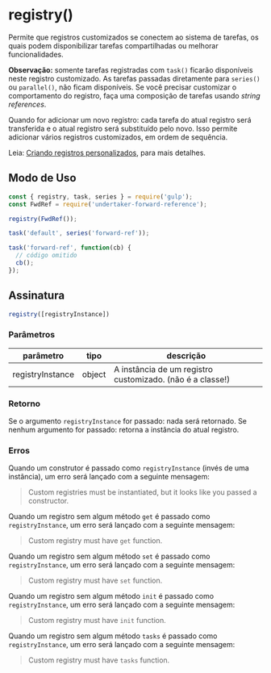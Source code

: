 <!-- front-matter
id: registry
title: registry()
hide_title: true
sidebar_label: registry()
-->

# registry()

Permite que registros customizados se conectem ao sistema de tarefas, os quais podem disponibilizar tarefas compartilhadas ou melhorar funcionalidades.

**Observação:** somente tarefas registradas com `task()` ficarão disponíveis neste registro customizado. As tarefas passadas diretamente para `series()` ou `parallel()`, não ficam disponíveis. Se você precisar customizar o comportamento do registro, faça uma composição de tarefas usando _string references_.

Quando for adicionar um novo registro: cada tarefa do atual registro será transferida e o atual registro será substituído pelo novo. Isso permite adicionar vários registros customizados, em ordem de sequência.

Leia: [Criando registros personalizados][creating-custom-registries], para mais detalhes.

## Modo de Uso

```js
const { registry, task, series } = require('gulp');
const FwdRef = require('undertaker-forward-reference');

registry(FwdRef());

task('default', series('forward-ref'));

task('forward-ref', function(cb) {
  // código omitido
  cb();
});
```

## Assinatura

```js
registry([registryInstance])
```

### Parâmetros

| parâmetro | tipo | descrição |
|:--------------:|:-----:|--------|
| registryInstance | object | A instância de um registro customizado. (não é a classe!) |

### Retorno

Se o argumento `registryInstance` for passado: nada será retornado. Se nenhum argumento for passado: retorna a instância do atual registro.

### Erros

Quando um construtor é passado como `registryInstance` (invés de uma instância), um erro será lançado com a seguinte mensagem:

> Custom registries must be instantiated, but it looks like you passed a constructor.

Quando um registro sem algum método `get` é passado como `registryInstance`, um erro será lançado com a seguinte mensagem:

> Custom registry must have `get` function.

Quando um registro sem algum método `set` é passado como `registryInstance`, um erro será lançado com a seguinte mensagem:

> Custom registry must have `set` function.

Quando um registro sem algum método `init` é passado como `registryInstance`, um erro será lançado com a seguinte mensagem:

> Custom registry must have `init` function.

Quando um registro sem algum método `tasks` é passado como `registryInstance`, um erro será lançado com a seguinte mensagem:

> Custom registry must have `tasks` function.

[creating-custom-registries]: ../advanced/creating-custom-registries.md
